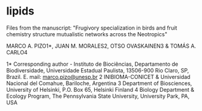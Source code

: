# lipids

Files from the manuscript:
"Frugivory specialization in birds and fruit chemistry structure mutualistic networks across the Neotropics"

MARCO A. PIZO1*, JUAN M. MORALES2, OTSO OVASKAINEN3 & TOMÁS A. CARLO4

1* Corresponding author - Instituto de Biociências, Departamento de Biodiversidade, Universidade Estadual Paulista, 13506-900 Rio Claro, SP, Brazil. E. mail: marco.pizo@unesp.br
2 INIBIOMA-CONICET & Universidad Nacional del Comahue, Bariloche, Argentina
3 Department of Biosciences, University of Helsinki, P.O. Box 65, Helsinki Finland
4 Biology Department & Ecology Program, The Pennsylvania State University, University Park, PA, USA
